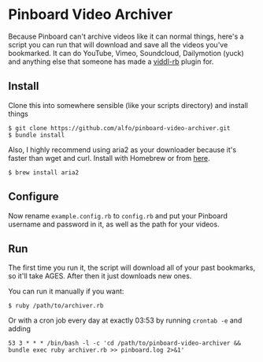 # Pinboard Video Archiver

Because Pinboard can't archive videos like it can normal things, here's a script you can run that will download and save all the videos you've bookmarked. It can do YouTube, Vimeo, Soundcloud, Dailymotion (yuck) and anything else that someone has made a [viddl-rb](https://github.com/rb2k/viddl-rb) plugin for.

## Install

Clone this into somewhere sensible (like your scripts directory) and install things

    $ git clone https://github.com/alfo/pinboard-video-archiver.git
    $ bundle install

Also, I highly recommend using aria2 as your downloader because it's faster than wget and curl. Install with Homebrew or from [here](http://aria2.sourceforge.net/).

    $ brew install aria2

## Configure

Now rename `example.config.rb` to `config.rb` and put your Pinboard username and password in it, as well as the path for your videos.

## Run

The first time you run it, the script will download all of your past bookmarks, so it'll take AGES. After then it just downloads new ones.

You can run it manually if you want:

    $ ruby /path/to/archiver.rb

Or with a cron job every day at exactly 03:53 by running `crontab -e` and adding

    53 3 * * * /bin/bash -l -c 'cd /path/to/pinboard-video-archiver && bundle exec ruby archiver.rb >> pinboard.log 2>&1'
